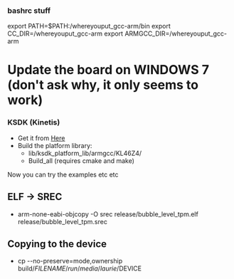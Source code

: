 ### bashrc stuff

export PATH=$PATH:/whereyouput_gcc-arm/bin
export CC_DIR=/whereyouput_gcc-arm
export ARMGCC_DIR=/whereyouput_gcc-arm

# Update the board on WINDOWS 7 (don't ask why, it only seems to work)

### KSDK (Kinetis)
- Get it from [Here](community.nxp.com/docs/DOC-328578)
- Build the platform library:
	- lib/ksdk_platform_lib/armgcc/KL46Z4/
	- Build_all (requires cmake and make)


Now you can try the examples etc etc


## ELF -> SREC
- arm-none-eabi-objcopy -O srec release/bubble_level_tpm.elf 
release/bubble_level_tpm.srec

## Copying to the device
- cp --no-preserve=mode,ownership build/$FILENAME 
/run/media/laurie/$DEVICE
